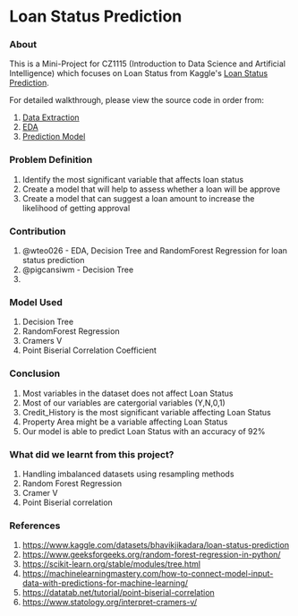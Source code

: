 # Loan Status Prediction

### About
This is a Mini-Project for CZ1115 (Introduction to Data Science and Artificial Intelligence) which focuses on Loan Status from Kaggle's [Loan Status Prediction](https://www.kaggle.com/datasets/bhavikjikadara/loan-status-prediction).

For detailed walkthrough, please view the source code in order from:
1. [Data Extraction](https://github.com/wteo026/CZ1115-Introduction-to-Data-Science-and-Artificial-Intelligence-Mini-Project/blob/main/Data-Extraction.ipynb)
2. [EDA](https://github.com/wteo026/CZ1115-Introduction-to-Data-Science-and-Artificial-Intelligence-Mini-Project/blob/main/EDA.ipynb)
3. [Prediction Model](https://github.com/wteo026/CZ1115-Introduction-to-Data-Science-and-Artificial-Intelligence-Mini-Project/blob/main/Prediction-Model.ipynb)

### Problem Definition
1. Identify the most significant variable that affects loan status
2. Create a model that will help to assess whether a loan will be approve
3. Create a model that can suggest a loan amount to increase the likelihood of getting approval

### Contribution
1. @wteo026 - EDA, Decision Tree and RandomForest Regression for loan status prediction
2. @pigcansiwm - Decision Tree
3. 

### Model Used
1. Decision Tree 
2. RandomForest Regression
3. Cramers V
4. Point Biserial Correlation Coefficient

### Conclusion
1. Most variables in the dataset does not affect Loan Status
2. Most of our variables are catergorial variables (Y,N,0,1)
3. Credit_History is the most significant variable affecting Loan Status
4. Property Area might be a variable affecting Loan Status
5. Our model is able to predict Loan Status with an accuracy of 92%

### What did we learnt from this project?
1. Handling imbalanced datasets using resampling methods
2. Random Forest Regression
3. Cramer V
4. Point Biserial correlation

### References
1. https://www.kaggle.com/datasets/bhavikjikadara/loan-status-prediction
2. https://www.geeksforgeeks.org/random-forest-regression-in-python/
3. https://scikit-learn.org/stable/modules/tree.html
4. https://machinelearningmastery.com/how-to-connect-model-input-data-with-predictions-for-machine-learning/
5. https://datatab.net/tutorial/point-biserial-correlation
6. https://www.statology.org/interpret-cramers-v/
